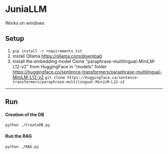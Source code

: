 # JuniaLLM
Works on windows

## Setup
1)
    ```pip install -r requirements.txt```
2) Install Ollama
    https://ollama.com/download
3) Install the embedding model
    Clone "paraphrase-multilingual-MiniLM-L12-v2" from HuggingFace in "models" folder
    https://huggingface.co/sentence-transformers/paraphrase-multilingual-MiniLM-L12-v2
    ```git clone https://huggingface.co/sentence-transformers/paraphrase-multilingual-MiniLM-L12-v2```

---

## Run
#### Creation of the DB
```python ./CreateDB.py```

#### Run the RAG
```python ./RAG.py```